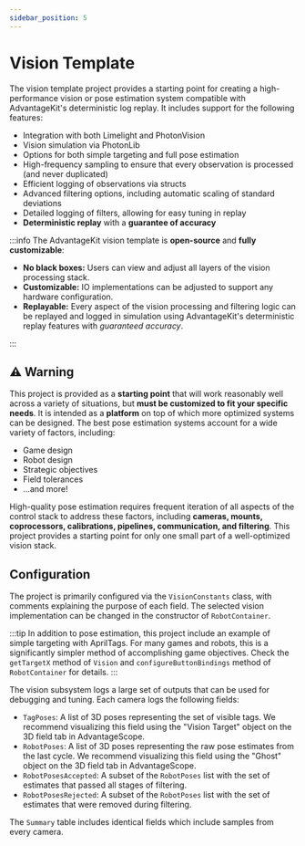 ```yaml
---
sidebar_position: 5
---
```


# Vision Template

The vision template project provides a starting point for creating a high-performance vision or pose estimation system compatible with AdvantageKit's deterministic log replay. It includes support for the following features:

- Integration with both Limelight and PhotonVision
- Vision simulation via PhotonLib
- Options for both simple targeting and full pose estimation
- High-frequency sampling to ensure that every observation is processed (and never duplicated)
- Efficient logging of observations via structs
- Advanced filtering options, including automatic scaling of standard deviations
- Detailed logging of filters, allowing for easy tuning in replay
- **Deterministic replay** with a **guarantee of accuracy**

:::info
The AdvantageKit vision template is **open-source** and **fully customizable**:

- **No black boxes:** Users can view and adjust all layers of the vision processing stack.
- **Customizable:** IO implementations can be adjusted to support any hardware configuration.
- **Replayable:** Every aspect of the vision processing and filtering logic can be replayed and logged in simulation using AdvantageKit's deterministic replay features with _guaranteed accuracy_.

:::

## ⚠️ Warning

This project is provided as a **starting point** that will work reasonably well across a variety of situations, but **must be customized to fit your specific needs**. It is intended as a **platform** on top of which more optimized systems can be designed. The best pose estimation systems account for a wide variety of factors, including:

- Game design
- Robot design
- Strategic objectives
- Field tolerances
- ...and more!

High-quality pose estimation requires frequent iteration of all aspects of the control stack to address these factors, including **cameras, mounts, coprocessors, calibrations, pipelines, communication, and filtering**. This project provides a starting point for only one small part of a well-optimized vision stack.

## Configuration

The project is primarily configured via the `VisionConstants` class, with comments explaining the purpose of each field. The selected vision implementation can be changed in the constructor of `RobotContainer`.

:::tip
In addition to pose estimation, this project include an example of simple targeting with AprilTags. For many games and robots, this is a significantly simpler method of accomplishing game objectives. Check the `getTargetX` method of `Vision` and `configureButtonBindings` method of `RobotContainer` for details.
:::

The vision subsystem logs a large set of outputs that can be used for debugging and tuning. Each camera logs the following fields:

- `TagPoses`: A list of 3D poses representing the set of visible tags. We recommend visualizing this field using the "Vision Target" object on the 3D field tab in AdvantageScope.
- `RobotPoses`: A list of 3D poses representing the raw pose estimates from the last cycle. We recommend visualizing this field using the "Ghost" object on the 3D field tab in AdvantageScope.
- `RobotPosesAccepted`: A subset of the `RobotPoses` list with the set of estimates that passed all stages of filtering.
- `RobotPosesRejected`: A subset of the `RobotPoses` list with the set of estimates that were removed during filtering.

The `Summary` table includes identical fields which include samples from every camera.
